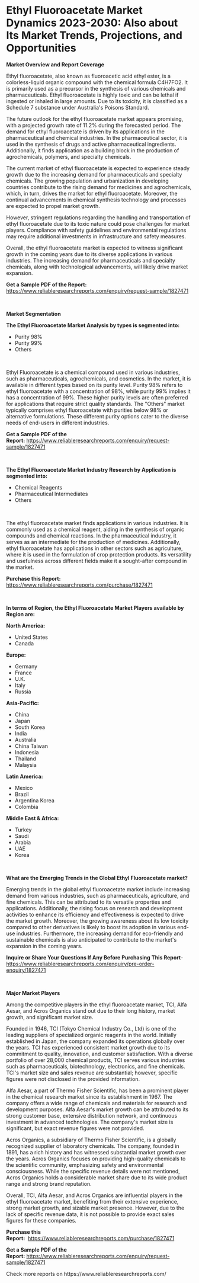 <p><h1>Ethyl Fluoroacetate Market Dynamics 2023-2030: Also about Its Market Trends, Projections, and Opportunities</h1></p><p><strong>Market Overview and Report Coverage</strong></p>
<p><p>Ethyl fluoroacetate, also known as fluoroacetic acid ethyl ester, is a colorless-liquid organic compound with the chemical formula C4H7FO2. It is primarily used as a precursor in the synthesis of various chemicals and pharmaceuticals. Ethyl fluoroacetate is highly toxic and can be lethal if ingested or inhaled in large amounts. Due to its toxicity, it is classified as a Schedule 7 substance under Australia's Poisons Standard.</p><p>The future outlook for the ethyl fluoroacetate market appears promising, with a projected growth rate of 11.2% during the forecasted period. The demand for ethyl fluoroacetate is driven by its applications in the pharmaceutical and chemical industries. In the pharmaceutical sector, it is used in the synthesis of drugs and active pharmaceutical ingredients. Additionally, it finds application as a building block in the production of agrochemicals, polymers, and specialty chemicals.</p><p>The current market of ethyl fluoroacetate is expected to experience steady growth due to the increasing demand for pharmaceuticals and specialty chemicals. The growing population and urbanization in developing countries contribute to the rising demand for medicines and agrochemicals, which, in turn, drives the market for ethyl fluoroacetate. Moreover, the continual advancements in chemical synthesis technology and processes are expected to propel market growth.</p><p>However, stringent regulations regarding the handling and transportation of ethyl fluoroacetate due to its toxic nature could pose challenges for market players. Compliance with safety guidelines and environmental regulations may require additional investments in infrastructure and safety measures.</p><p>Overall, the ethyl fluoroacetate market is expected to witness significant growth in the coming years due to its diverse applications in various industries. The increasing demand for pharmaceuticals and specialty chemicals, along with technological advancements, will likely drive market expansion.</p></p>
<p><strong>Get a Sample PDF of the Report:</strong> <a href="https://www.reliableresearchreports.com/enquiry/request-sample/1827471">https://www.reliableresearchreports.com/enquiry/request-sample/1827471</a></p>
<p>&nbsp;</p>
<p><strong>Market Segmentation</strong></p>
<p><strong>The Ethyl Fluoroacetate Market Analysis by types is segmented into:</strong></p>
<p><ul><li>Purity 98%</li><li>Purity 99%</li><li>Others</li></ul></p>
<p>&nbsp;</p>
<p><p>Ethyl Fluoroacetate is a chemical compound used in various industries, such as pharmaceuticals, agrochemicals, and cosmetics. In the market, it is available in different types based on its purity level. Purity 98% refers to ethyl fluoroacetate with a concentration of 98%, while purity 99% implies it has a concentration of 99%. These higher purity levels are often preferred for applications that require strict quality standards. The "Others" market typically comprises ethyl fluoroacetate with purities below 98% or alternative formulations. These different purity options cater to the diverse needs of end-users in different industries.</p></p>
<p><strong>Get a Sample PDF of the Report:</strong>&nbsp;<a href="https://www.reliableresearchreports.com/enquiry/request-sample/1827471">https://www.reliableresearchreports.com/enquiry/request-sample/1827471</a></p>
<p>&nbsp;</p>
<p><strong>The Ethyl Fluoroacetate Market Industry Research by Application is segmented into:</strong></p>
<p><ul><li>Chemical Reagents</li><li>Pharmaceutical Intermediates</li><li>Others</li></ul></p>
<p>&nbsp;</p>
<p><p>The ethyl fluoroacetate market finds applications in various industries. It is commonly used as a chemical reagent, aiding in the synthesis of organic compounds and chemical reactions. In the pharmaceutical industry, it serves as an intermediate for the production of medicines. Additionally, ethyl fluoroacetate has applications in other sectors such as agriculture, where it is used in the formulation of crop protection products. Its versatility and usefulness across different fields make it a sought-after compound in the market.</p></p>
<p><strong>Purchase this Report:</strong>&nbsp; <a href="https://www.reliableresearchreports.com/purchase/1827471">https://www.reliableresearchreports.com/purchase/1827471</a></p>
<p>&nbsp;</p>
<p><strong>In terms of Region, the Ethyl Fluoroacetate Market Players available by Region are:</strong></p>
<p>
    <p> <strong> North America: </strong>
        <ul>
            <li>United States</li>
            <li>Canada</li>
        </ul>
        </p> 
    <p> <strong> Europe: </strong>
        <ul>
            <li>Germany</li>
            <li>France</li>
            <li>U.K.</li>
            <li>Italy</li>
            <li>Russia</li>
        </ul>
        </p> 
    <p> <strong> Asia-Pacific: </strong>
        <ul>
            <li>China</li>
            <li>Japan</li>
            <li>South Korea</li>
            <li>India</li>
            <li>Australia</li>
            <li>China Taiwan</li>
            <li>Indonesia</li>
            <li>Thailand</li>
            <li>Malaysia</li>
        </ul>
        </p> 
    <p> <strong> Latin America: </strong>
        <ul>
            <li>Mexico</li>
            <li>Brazil</li>
            <li>Argentina Korea</li>
            <li>Colombia</li>
        </ul>
        </p> 
    <p> <strong> Middle East & Africa: </strong>
        <ul>
            <li>Turkey</li>
            <li>Saudi</li>
            <li>Arabia</li>
            <li>UAE</li>
            <li>Korea</li>
        </ul>
    </p>
    </p>
<p>&nbsp;</p>
<p><strong>What are the Emerging Trends in the Global Ethyl Fluoroacetate market?</strong></p>
<p><p>Emerging trends in the global ethyl fluoroacetate market include increasing demand from various industries, such as pharmaceuticals, agriculture, and fine chemicals. This can be attributed to its versatile properties and applications. Additionally, the rising focus on research and development activities to enhance its efficiency and effectiveness is expected to drive the market growth. Moreover, the growing awareness about its low toxicity compared to other derivatives is likely to boost its adoption in various end-use industries. Furthermore, the increasing demand for eco-friendly and sustainable chemicals is also anticipated to contribute to the market's expansion in the coming years.</p></p>
<p><strong>Inquire or Share Your Questions If Any Before Purchasing This Report</strong>- <a href="https://www.reliableresearchreports.com/enquiry/pre-order-enquiry/1827471">https://www.reliableresearchreports.com/enquiry/pre-order-enquiry/1827471</a></p>
<p>&nbsp;</p>
<p><strong>Major Market Players</strong></p>
<p><p>Among the competitive players in the ethyl fluoroacetate market, TCI, Alfa Aesar, and Acros Organics stand out due to their long history, market growth, and significant market size.</p><p>Founded in 1946, TCI (Tokyo Chemical Industry Co., Ltd) is one of the leading suppliers of specialized organic reagents in the world. Initially established in Japan, the company expanded its operations globally over the years. TCI has experienced consistent market growth due to its commitment to quality, innovation, and customer satisfaction. With a diverse portfolio of over 28,000 chemical products, TCI serves various industries such as pharmaceuticals, biotechnology, electronics, and fine chemicals. TCI's market size and sales revenue are substantial; however, specific figures were not disclosed in the provided information.</p><p>Alfa Aesar, a part of Thermo Fisher Scientific, has been a prominent player in the chemical research market since its establishment in 1967. The company offers a wide range of chemicals and materials for research and development purposes. Alfa Aesar's market growth can be attributed to its strong customer base, extensive distribution network, and continuous investment in advanced technologies. The company's market size is significant, but exact revenue figures were not provided.</p><p>Acros Organics, a subsidiary of Thermo Fisher Scientific, is a globally recognized supplier of laboratory chemicals. The company, founded in 1891, has a rich history and has witnessed substantial market growth over the years. Acros Organics focuses on providing high-quality chemicals to the scientific community, emphasizing safety and environmental consciousness. While the specific revenue details were not mentioned, Acros Organics holds a considerable market share due to its wide product range and strong brand reputation.</p><p>Overall, TCI, Alfa Aesar, and Acros Organics are influential players in the ethyl fluoroacetate market, benefiting from their extensive experience, strong market growth, and sizable market presence. However, due to the lack of specific revenue data, it is not possible to provide exact sales figures for these companies.</p></p>
<p><strong>Purchase this Report:</strong>&nbsp;&nbsp;<a href="https://www.reliableresearchreports.com/purchase/1827471">https://www.reliableresearchreports.com/purchase/1827471</a></p>
<p></p>
<p><strong>Get a Sample PDF of the Report:</strong>&nbsp;<a href="https://www.reliableresearchreports.com/enquiry/request-sample/1827471">https://www.reliableresearchreports.com/enquiry/request-sample/1827471</a></p>
<p>Check more reports on https://www.reliableresearchreports.com/</p>